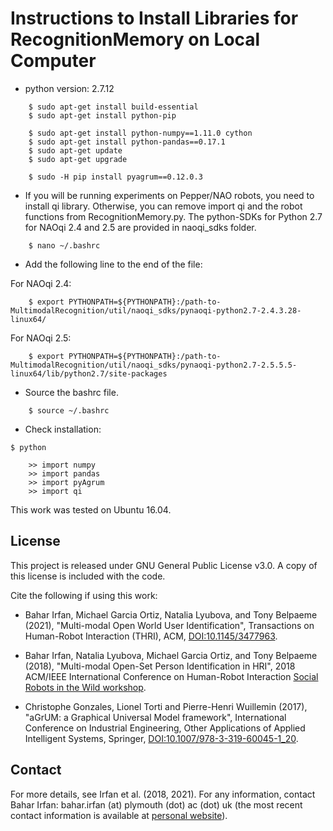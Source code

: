 # Instructions to Install Libraries for RecognitionMemory on Local Computer

* python version: 2.7.12

```
    $ sudo apt-get install build-essential
    $ sudo apt-get install python-pip

    $ sudo apt-get install python-numpy==1.11.0 cython
    $ sudo apt-get install python-pandas==0.17.1
    $ sudo apt-get update
    $ sudo apt-get upgrade

    $ sudo -H pip install pyagrum==0.12.0.3
```

* If you will be running experiments on Pepper/NAO robots, you need to install qi library. Otherwise, you can remove import qi and the robot functions from RecognitionMemory.py. The python-SDKs for Python 2.7 for NAOqi 2.4 and 2.5 are provided in naoqi\_sdks folder.

```
    $ nano ~/.bashrc
```

* Add the following line to the end of the file:

For NAOqi 2.4:

```
    $ export PYTHONPATH=${PYTHONPATH}:/path-to-MultimodalRecognition/util/naoqi_sdks/pynaoqi-python2.7-2.4.3.28-linux64/
```

For NAOqi 2.5:
```
    $ export PYTHONPATH=${PYTHONPATH}:/path-to-MultimodalRecognition/util/naoqi_sdks/pynaoqi-python2.7-2.5.5.5-linux64/lib/python2.7/site-packages
```

* Source the bashrc file.
```
    $ source ~/.bashrc
``` 

* Check installation:

```
$ python

    >> import numpy
    >> import pandas
    >> import pyAgrum
    >> import qi
```

This work was tested on Ubuntu 16.04.

## License

This project is released under GNU General Public License v3.0. A copy of this license is included with the code.

Cite the following if using this work:

 * Bahar Irfan, Michael Garcia Ortiz, Natalia Lyubova, and Tony Belpaeme (2021), "Multi-modal Open World User Identification", Transactions on Human-Robot Interaction (THRI), ACM, [DOI:10.1145/3477963](https://doi.org/10.1145/3477963).

 * Bahar Irfan, Natalia Lyubova, Michael Garcia Ortiz, and Tony Belpaeme (2018), "Multi-modal Open-Set Person Identification in HRI", 2018 ACM/IEEE International Conference on Human-Robot Interaction [Social Robots in the Wild workshop](http://socialrobotsinthewild.org/wp-content/uploads/2018/02/HRI-SRW_2018_paper_6.pdf).

 * Christophe Gonzales, Lionel Torti and Pierre-Henri Wuillemin (2017), "aGrUM: a Graphical Universal Model framework", International Conference on Industrial Engineering, Other Applications of Applied Intelligent Systems, Springer, [DOI:10.1007/978-3-319-60045-1_20](https://doi.org/10.1007/978-3-319-60045-1_20).

## Contact

For more details, see Irfan et al. (2018, 2021). For any information, contact Bahar Irfan: bahar.irfan (at) plymouth (dot) ac (dot) uk (the most recent contact information is available at [personal website](https://www.baharirfan.com)).
